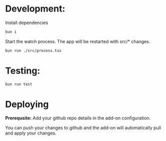# Development:

Install dependencies
```bash
bun i
```

Start the watch process. The app will be restarted with src/* changes.
```bash
bun run ./src/process.tsx
```

# Testing:

```bash
bun run test
```

# Deploying

**Prerequsite:** Add your github repo details in the add-on configuration. 

You can push your changes to github and the add-on will automatically pull and apply your changes.